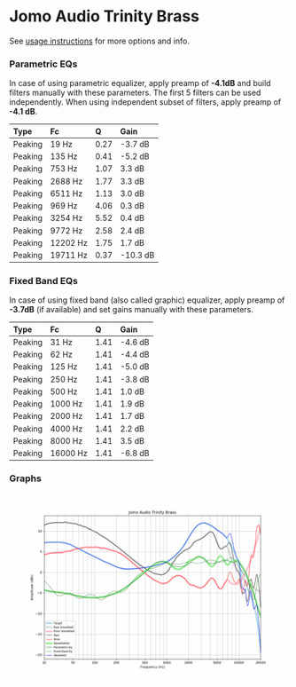 # Jomo Audio Trinity Brass
See [usage instructions](https://github.com/jaakkopasanen/AutoEq#usage) for more options and info.

### Parametric EQs
In case of using parametric equalizer, apply preamp of **-4.1dB** and build filters manually
with these parameters. The first 5 filters can be used independently.
When using independent subset of filters, apply preamp of **-4.1 dB**.

| Type    | Fc       |    Q | Gain     |
|:--------|:---------|:-----|:---------|
| Peaking | 19 Hz    | 0.27 | -3.7 dB  |
| Peaking | 135 Hz   | 0.41 | -5.2 dB  |
| Peaking | 753 Hz   | 1.07 | 3.3 dB   |
| Peaking | 2688 Hz  | 1.77 | 3.3 dB   |
| Peaking | 6511 Hz  | 1.13 | 3.0 dB   |
| Peaking | 969 Hz   | 4.06 | 0.3 dB   |
| Peaking | 3254 Hz  | 5.52 | 0.4 dB   |
| Peaking | 9772 Hz  | 2.58 | 2.4 dB   |
| Peaking | 12202 Hz | 1.75 | 1.7 dB   |
| Peaking | 19711 Hz | 0.37 | -10.3 dB |

### Fixed Band EQs
In case of using fixed band (also called graphic) equalizer, apply preamp of **-3.7dB**
(if available) and set gains manually with these parameters.

| Type    | Fc       |    Q | Gain    |
|:--------|:---------|:-----|:--------|
| Peaking | 31 Hz    | 1.41 | -4.6 dB |
| Peaking | 62 Hz    | 1.41 | -4.4 dB |
| Peaking | 125 Hz   | 1.41 | -5.0 dB |
| Peaking | 250 Hz   | 1.41 | -3.8 dB |
| Peaking | 500 Hz   | 1.41 | 1.0 dB  |
| Peaking | 1000 Hz  | 1.41 | 1.9 dB  |
| Peaking | 2000 Hz  | 1.41 | 1.7 dB  |
| Peaking | 4000 Hz  | 1.41 | 2.2 dB  |
| Peaking | 8000 Hz  | 1.41 | 3.5 dB  |
| Peaking | 16000 Hz | 1.41 | -6.8 dB |

### Graphs
![](./Jomo%20Audio%20Trinity%20Brass.png)